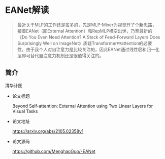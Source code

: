 # EANet解读

> 最近关于MLP的工作还是蛮多的，先是MLP-Mixer为视觉开了个新思路，接着EANet（即External Attention）和RepMLP横空出世，乃至最新的《Do You Even Need Attention? A Stack of Feed-Forward Layers Does Surprisingly Well on ImageNet》质疑Transformer中attention的必要性。由于我个人对自注意力是比较关注的，因此EANet通过线性层和归一化层即可替代自注意力机制还是很值得关注的。

## 简介

清华计图

- 论文标题

    Beyond Self-attention: External Attention using Two Linear Layers for Visual Tasks
- 论文地址

    https://arxiv.org/abs/2105.02358v1
- 论文源码

    https://github.com/MenghaoGuo/-EANet